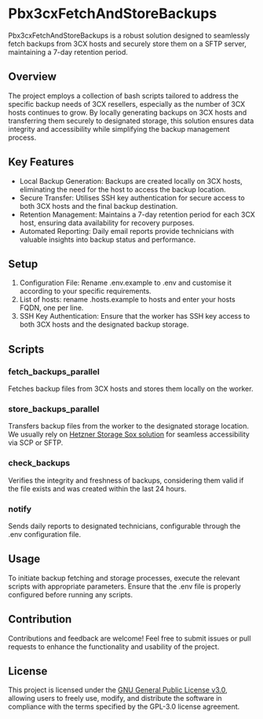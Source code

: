 # Pbx3cxFetchAndStoreBackups

Pbx3cxFetchAndStoreBackups is a robust solution designed to seamlessly fetch backups from 3CX hosts and securely store them on a SFTP server, maintaining a 7-day retention period.

## Overview

The project employs a collection of bash scripts tailored to address the specific backup needs of 3CX resellers, especially as the number of 3CX hosts continues to grow. By locally generating backups on 3CX hosts and transferring them securely to designated storage, this solution ensures data integrity and accessibility while simplifying the backup management process.

## Key Features

- Local Backup Generation: Backups are created locally on 3CX hosts, eliminating the need for the host to access the backup location.
- Secure Transfer: Utilises SSH key authentication for secure access to both 3CX hosts and the final backup destination.
- Retention Management: Maintains a 7-day retention period for each 3CX host, ensuring data availability for recovery purposes.
- Automated Reporting: Daily email reports provide technicians with valuable insights into backup status and performance.

## Setup

1. Configuration File: Rename .env.example to .env and customise it according to your specific requirements.
2. List of hosts: rename .hosts.example to hosts and enter your hosts FQDN, one per line.
3. SSH Key Authentication: Ensure that the worker has SSH key access to both 3CX hosts and the designated backup storage.

## Scripts

### fetch_backups_parallel

Fetches backup files from 3CX hosts and stores them locally on the worker.

### store_backups_parallel

Transfers backup files from the worker to the designated storage location.
We usually rely on [Hetzner Storage Sox solution](https://www.hetzner.com/storage/storage-box/) for seamless accessibility via SCP or SFTP.

### check_backups

Verifies the integrity and freshness of backups, considering them valid if the file exists and was created within the last 24 hours.

### notify

Sends daily reports to designated technicians, configurable through the .env configuration file.

## Usage

To initiate backup fetching and storage processes, execute the relevant scripts with appropriate parameters. Ensure that the .env file is properly configured before running any scripts.

## Contribution

Contributions and feedback are welcome! Feel free to submit issues or pull requests to enhance the functionality and usability of the project.

## License

This project is licensed under the [GNU General Public License v3.0](https://www.gnu.org/licenses/gpl-3.0.en.html), allowing users to freely use, modify, and distribute the software in compliance with the terms specified by the GPL-3.0 license agreement.

